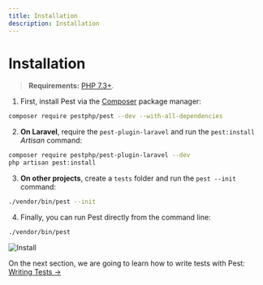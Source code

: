 ```yaml
---
title: Installation
description: Installation
---
```


# Installation

> **Requirements:** [PHP 7.3+](https://php.net/releases/).

1. First, install Pest via the [Composer](https://getcomposer.org) package manager:

```bash
composer require pestphp/pest --dev --with-all-dependencies
```

2. **On Laravel**, require the `pest-plugin-laravel` and run the `pest:install` _Artisan_ command:

```bash
composer require pestphp/pest-plugin-laravel --dev
php artisan pest:install
```

3. **On other projects**, create a `tests` folder and run the `pest --init` command:

```bash
./vendor/bin/pest --init
```

4. Finally, you can run Pest directly from the command line:

```bash
./vendor/bin/pest
```

![Install](/assets/img/pestinstall.png)

On the next section, we are going to learn how to write tests with Pest: [Writing Tests →](/docs/writing-tests)
